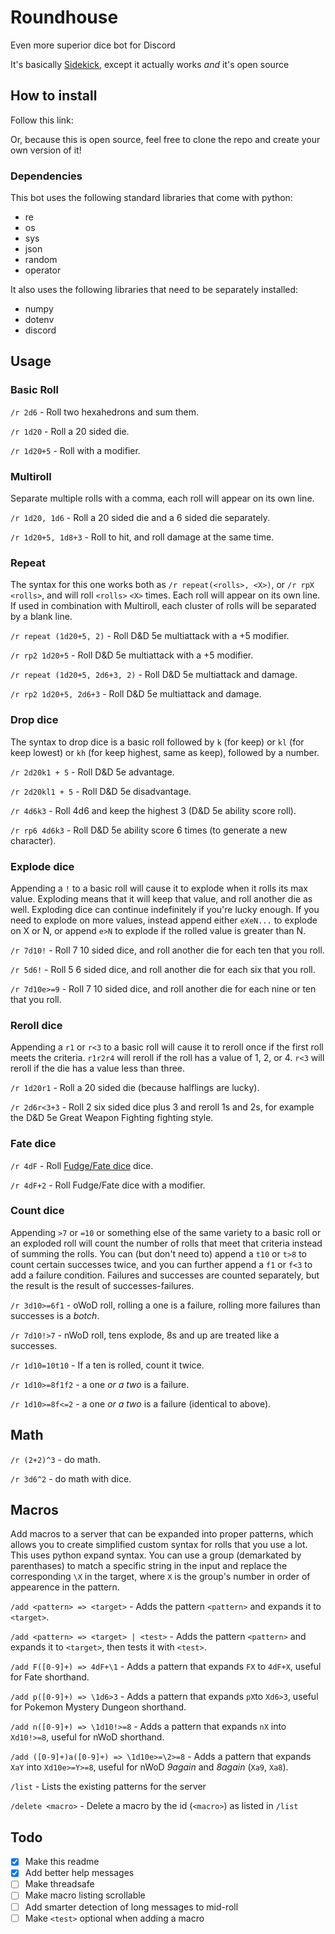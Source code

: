 # Roundhouse
Even more superior dice bot for Discord

It's basically
[Sidekick](https://github.com/ArtemGr/Sidekick),
except it actually works *and* it's open source

## How to install

Follow this link:  
<Link will be added when it is threadsafe>

Or, because this is open source, feel free to clone the repo and create your own version of it!

### Dependencies
This bot uses the following standard libraries that come with python:
* re
* os
* sys
* json
* random
* operator

It also uses the following libraries that need to be separately installed:
* numpy
* dotenv
* discord

## Usage
### Basic Roll

`/r 2d6` - Roll two hexahedrons and sum them.

`/r 1d20` - Roll a 20 sided die.

`/r 1d20+5` - Roll with a modifier.

### Multiroll

Separate multiple rolls with a comma, each roll will appear on its own line.

`/r 1d20, 1d6` - Roll a 20 sided die and a 6 sided die separately.

`/r 1d20+5, 1d8+3` - Roll to hit, and roll damage at the same time.


### Repeat

The syntax for this one works both as `/r repeat(<rolls>, <X>)`, or `/r rpX <rolls>`,
and will roll `<rolls>` `<X>` times. Each roll will appear on its own line. If used in combination
with Multiroll, each cluster of rolls will be separated by a blank line.

`/r repeat (1d20+5, 2)` - Roll D&D 5e multiattack with a +5 modifier.

`/r rp2 1d20+5` - Roll D&D 5e multiattack with a +5 modifier.

`/r repeat (1d20+5, 2d6+3, 2)` - Roll D&D 5e multiattack and damage.

`/r rp2 1d20+5, 2d6+3` - Roll D&D 5e multiattack and damage.

### Drop dice

The syntax to drop dice is a basic roll followed by `k` (for keep) or `kl` (for keep lowest) or `kh`
(for keep highest, same as keep), followed by a number.

`/r 2d20k1 + 5` - Roll D&D 5e advantage.

`/r 2d20kl1 + 5` - Roll D&D 5e disadvantage.

`/r 4d6k3` - Roll 4d6 and keep the highest 3 (D&D 5e ability score roll).

`/r rp6 4d6k3` - Roll D&D 5e ability score 6 times (to generate a new character).

### Explode dice

Appending a `!` to a basic roll will cause it to explode when it rolls its max value. Exploding
means that it will keep that value, and roll another die as well. Exploding dice can continue
indefinitely if you're lucky enough. If you need to explode on more values, instead append either
`eXeN...` to explode on X or N, or append `e>N` to explode if the rolled value is greater than N.

`/r 7d10!` - Roll 7 10 sided dice, and roll another die for each ten that you roll.

`/r 5d6!` - Roll 5 6 sided dice, and roll another die for each six that you roll.

`/r 7d10e>=9` - Roll 7 10 sided dice, and roll another die for each nine or ten that you roll.

### Reroll dice

Appending a `r1` or `r<3` to a basic roll will cause it to reroll once if the first roll meets
the criteria. `r1r2r4` will reroll if the roll has a value of 1, 2, or 4. `r<3` will reroll if the
die has a value less than three.

`/r 1d20r1` - Roll a 20 sided die (because halflings are lucky).

`/r 2d6r<3+3` - Roll 2 six sided dice plus 3 and reroll 1s and 2s, for example the D&D 5e Great Weapon
Fighting fighting style.

### Fate dice

`/r 4dF` - Roll [Fudge/Fate dice](http://rpg.stackexchange.com/questions/1765/what-game-circumstance-uses-fudge-dice) dice.

`/r 4dF+2` - Roll Fudge/Fate dice with a modifier.

### Count dice

Appending `>7` or `=10` or something else of the same variety to a basic roll or an exploded roll
will count the number of rolls that meet that criteria instead of summing the rolls. You can
(but don't need to) append a `t10` or `t>8` to count certain successes twice, and you can further
append a `f1` or `f<3` to add a failure condition. Failures and successes are counted separately,
but the result is the result of successes-failures.

`/r 3d10>=6f1` - oWoD roll, rolling a one is a failure, rolling more failures than successes is a *botch*.

`/r 7d10!>7` - nWoD roll, tens explode, 8s and up are treated like a successes.

`/r 1d10=10t10` - If a ten is rolled, count it twice.

`/r 1d10>=8f1f2` - a one *or a two* is a failure.

`/r 1d10>=8f<=2` - a one *or a two* is a failure (identical to above).

## Math

`/r (2+2)^3` - do math.

`/r 3d6^2` - do math with dice.

## Macros

Add macros to a server that can be expanded into proper patterns, which allows you to create
simplified custom syntax for rolls that you use a lot. This uses python expand syntax. You
can use a group (demarkated by parenthases) to match a specific string in the input and replace
the corresponding `\X` in the target, where `X` is the group's number in order of appearence in
the pattern.

`/add <pattern> => <target>` - Adds the pattern `<pattern>` and expands it to `<target>`.

`/add <pattern> => <target> | <test>` - Adds the pattern `<pattern>` and expands it to `<target>`,
then tests it with `<test>`.

`/add F([0-9]+) => 4dF+\1` - Adds a pattern that expands `FX` to `4dF+X`, useful for Fate shorthand.

`/add p([0-9]+) => \1d6>3` - Adds a pattern that expands `pX`to `Xd6>3`, useful for Pokemon Mystery
Dungeon shorthand.

`/add n([0-9]+) => \1d10!>=8` - Adds a pattern that expands `nX` into `Xd10!>=8`, useful for nWoD
shorthand.

`/add ([0-9]+)a([0-9]+) => \1d10e>=\2>=8` - Adds a pattern that expands `XaY` into `Xd10e>=Y>=8`,
useful for nWoD *9again* and *8again* (`Xa9`, `Xa8`).

`/list` - Lists the existing patterns for the server

`/delete <macro>` - Delete a macro by the id (`<macro>`) as listed in `/list`

## Todo

- [x] Make this readme  
- [x] Add better help messages  
- [ ] Make threadsafe  
- [ ] Make macro listing scrollable  
- [ ] Add smarter detection of long messages to mid-roll  
- [ ] Make `<test>` optional when adding a macro  
